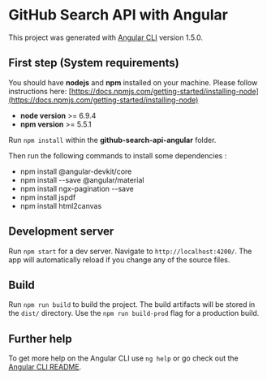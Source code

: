 # GitHub Search API with Angular

This project was generated with [Angular CLI](https://github.com/angular/angular-cli) version 1.5.0.

## First step (System requirements)

You should have **nodejs** and **npm** installed on your machine.
Please follow instructions here:
[https://docs.npmjs.com/getting-started/installing-node](https://docs.npmjs.com/getting-started/installing-node)
 - **node version** >= 6.9.4
 - **npm version** >= 5.5.1

Run `npm install` within the **github-search-api-angular** folder.

Then run the following commands to install some dependencies :
- npm install @angular-devkit/core
- npm install --save @angular/material
- npm install ngx-pagination --save
- npm install jspdf
- npm install html2canvas

## Development server

Run `npm start` for a dev server. Navigate to `http://localhost:4200/`. The app will automatically reload if you change any of the source files.

## Build

Run `npm run build` to build the project. The build artifacts will be stored in the `dist/` directory.
Use the `npm run build-prod` flag for a production build.

## Further help

To get more help on the Angular CLI use `ng help` or go check out the [Angular CLI README](https://github.com/angular/angular-cli/blob/master/README.md).
